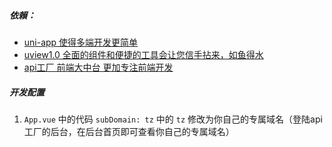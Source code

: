
##### 依賴：

- [uni-app 使得多端开发更简单](hhttps://uniapp.dcloud.io/)
- [uview1.0 全面的组件和便捷的工具会让您信手拈来，如鱼得水](https://v1.uviewui.com/)
- [api工厂 前端大中台 更加专注前端开发](https://www.it120.cc/)

##### 开发配置


1. `App.vue` 中的代码 `subDomain: tz` 中的 `tz` 修改为你自己的专属域名（登陆api工厂的后台，在后台首页即可查看你自己的专属域名）
